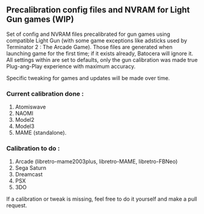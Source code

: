 ## Precalibration config files and NVRAM for Light Gun games (WIP)

Set of config and NVRAM files precalibrated for gun games using compatible Light Gun (with some game exceptions like adsticks used by Terminator 2 : The Arcade Game). Those files are generated when launching game for the first time; if it exists already, Batocera will ignore it. All settings within are set to defaults, only the gun calibration was made true Plug-ang-Play experience with maximum accuracy.

Specific tweaking for games and updates will be made over time.

### Current calibration done :
1. Atomiswave
2. NAOMI
3. Model2
4. Model3
5. MAME (standalone).

### Calibration to do :
1. Arcade (libretro-mame2003plus, libretro-MAME, libretro-FBNeo)
4. Sega Saturn
5. Dreamcast
6. PSX
7. 3DO

If a calibration or tweak is missing, feel free to do it yourself and make a pull request.
